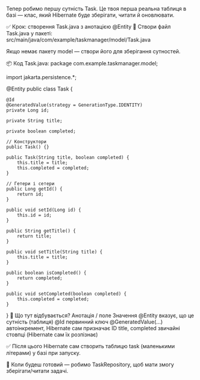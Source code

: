 Тепер робимо першу сутність Task. Це твоя перша реальна таблиця в базі — клас, який Hibernate буде зберігати, читати й оновлювати.

✅ Крок: створення Task.java з анотацією @Entity
📄 Створи файл Task.java у пакеті:
src/main/java/com/example/taskmanager/model/Task.java

Якщо немає пакету model — створи його для зберігання сутностей.

📦 Код Task.java:
package com.example.taskmanager.model;

import jakarta.persistence.*;

@Entity
public class Task {

    @Id
    @GeneratedValue(strategy = GenerationType.IDENTITY)
    private Long id;

    private String title;

    private boolean completed;

    // Конструктори
    public Task() {}

    public Task(String title, boolean completed) {
        this.title = title;
        this.completed = completed;
    }

    // Гетери і сетери
    public Long getId() {
        return id;
    }

    public void setId(Long id) {
        this.id = id;
    }

    public String getTitle() {
        return title;
    }

    public void setTitle(String title) {
        this.title = title;
    }

    public boolean isCompleted() {
        return completed;
    }

    public void setCompleted(boolean completed) {
        this.completed = completed;
    }
}
🧠 Що тут відбувається?
Анотація / поле	Значення
@Entity	вказує, що це сутність (таблиця)
@Id	первинний ключ
@GeneratedValue(...)	автоінкремент, Hibernate сам призначає ID
title, completed	звичайні стовпці (Hibernate сам їх розпізнає)

✅ Після цього Hibernate сам створить таблицю task (маленькими літерами) у базі при запуску.

🔧 Коли будеш готовий — робимо TaskRepository, щоб мати змогу зберігати/читати задачі.